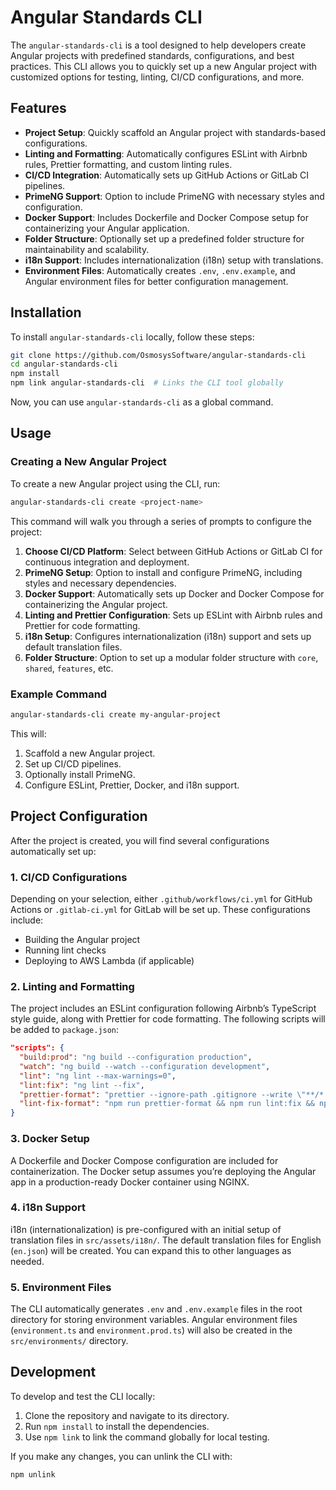 # Angular Standards CLI

The `angular-standards-cli` is a tool designed to help developers create Angular projects with predefined standards, configurations, and best practices. This CLI allows you to quickly set up a new Angular project with customized options for testing, linting, CI/CD configurations, and more.

## Features

- **Project Setup**: Quickly scaffold an Angular project with standards-based configurations.
- **Linting and Formatting**: Automatically configures ESLint with Airbnb rules, Prettier formatting, and custom linting rules.
- **CI/CD Integration**: Automatically sets up GitHub Actions or GitLab CI pipelines.
- **PrimeNG Support**: Option to include PrimeNG with necessary styles and configuration.
- **Docker Support**: Includes Dockerfile and Docker Compose setup for containerizing your Angular application.
- **Folder Structure**: Optionally set up a predefined folder structure for maintainability and scalability.
- **i18n Support**: Includes internationalization (i18n) setup with translations.
- **Environment Files**: Automatically creates `.env`, `.env.example`, and Angular environment files for better configuration management.

## Installation

To install `angular-standards-cli` locally, follow these steps:

```bash
git clone https://github.com/OsmosysSoftware/angular-standards-cli
cd angular-standards-cli
npm install
npm link angular-standards-cli  # Links the CLI tool globally
```

Now, you can use `angular-standards-cli` as a global command.

## Usage

### Creating a New Angular Project

To create a new Angular project using the CLI, run:

```bash
angular-standards-cli create <project-name>
```

This command will walk you through a series of prompts to configure the project:

1. **Choose CI/CD Platform**: Select between GitHub Actions or GitLab CI for continuous integration and deployment.
2. **PrimeNG Setup**: Option to install and configure PrimeNG, including styles and necessary dependencies.
3. **Docker Support**: Automatically sets up Docker and Docker Compose for containerizing the Angular project.
4. **Linting and Prettier Configuration**: Sets up ESLint with Airbnb rules and Prettier for code formatting.
5. **i18n Setup**: Configures internationalization (i18n) support and sets up default translation files.
6. **Folder Structure**: Option to set up a modular folder structure with `core`, `shared`, `features`, etc.

### Example Command

```bash
angular-standards-cli create my-angular-project
```

This will:

1. Scaffold a new Angular project.
2. Set up CI/CD pipelines.
3. Optionally install PrimeNG.
4. Configure ESLint, Prettier, Docker, and i18n support.

## Project Configuration

After the project is created, you will find several configurations automatically set up:

### 1. **CI/CD Configurations**

Depending on your selection, either `.github/workflows/ci.yml` for GitHub Actions or `.gitlab-ci.yml` for GitLab will be set up. These configurations include:

- Building the Angular project
- Running lint checks
- Deploying to AWS Lambda (if applicable)

### 2. **Linting and Formatting**

The project includes an ESLint configuration following Airbnb’s TypeScript style guide, along with Prettier for code formatting. The following scripts will be added to `package.json`:

```json
"scripts": {
  "build:prod": "ng build --configuration production",
  "watch": "ng build --watch --configuration development",
  "lint": "ng lint --max-warnings=0",
  "lint:fix": "ng lint --fix",
  "prettier-format": "prettier --ignore-path .gitignore --write \"**/*.+(js|ts|json)\"",
  "lint-fix-format": "npm run prettier-format && npm run lint:fix && npm run prettier-format"
}
```

### 3. **Docker Setup**

A Dockerfile and Docker Compose configuration are included for containerization. The Docker setup assumes you’re deploying the Angular app in a production-ready Docker container using NGINX.

### 4. **i18n Support**

i18n (internationalization) is pre-configured with an initial setup of translation files in `src/assets/i18n/`. The default translation files for English (`en.json`) will be created. You can expand this to other languages as needed.

### 5. **Environment Files**

The CLI automatically generates `.env` and `.env.example` files in the root directory for storing environment variables. Angular environment files (`environment.ts` and `environment.prod.ts`) will also be created in the `src/environments/` directory.

## Development

To develop and test the CLI locally:

1. Clone the repository and navigate to its directory.
2. Run `npm install` to install the dependencies.
3. Use `npm link` to link the command globally for local testing.

If you make any changes, you can unlink the CLI with:

```bash
npm unlink
```
